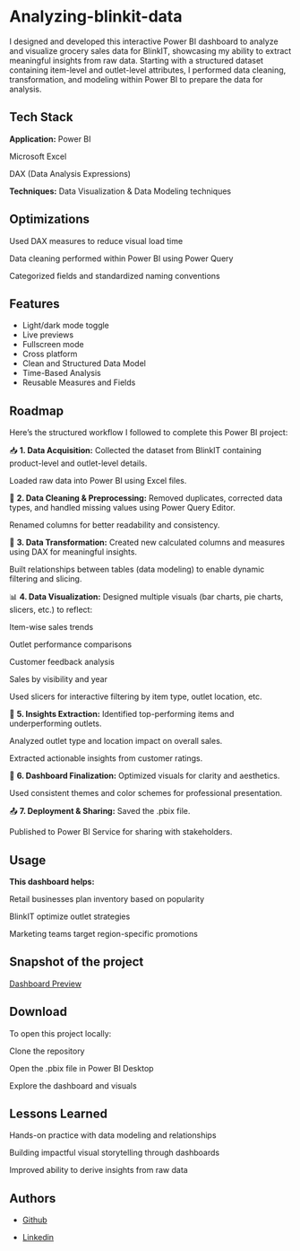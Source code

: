 # Analyzing-blinkit-data

I designed and developed this interactive Power BI dashboard to analyze and visualize grocery sales data for BlinkIT, showcasing my ability to extract meaningful insights from raw data. Starting with a structured dataset containing item-level and outlet-level attributes, I performed data cleaning, transformation, and modeling within Power BI to prepare the data for analysis.

## Tech Stack

**Application:** Power BI

Microsoft Excel

DAX (Data Analysis Expressions)

**Techniques:** Data Visualization & Data Modeling techniques




## Optimizations

Used DAX measures to reduce visual load time

Data cleaning performed within Power BI using Power Query

Categorized fields and standardized naming conventions


## Features

- Light/dark mode toggle
- Live previews
- Fullscreen mode
- Cross platform
- Clean and Structured Data Model
- Time-Based Analysis
- Reusable Measures and Fields


## Roadmap

Here’s the structured workflow I followed to complete this Power BI project:

📥 **1. Data Acquisition:**
Collected the dataset from BlinkIT containing product-level and outlet-level details.

Loaded raw data into Power BI using Excel files.

🧹 **2. Data Cleaning & Preprocessing:**
Removed duplicates, corrected data types, and handled missing values using Power Query Editor.

Renamed columns for better readability and consistency.

🔁 **3. Data Transformation:**
Created new calculated columns and measures using DAX for meaningful insights.

Built relationships between tables (data modeling) to enable dynamic filtering and slicing.

📊 **4. Data Visualization:**
Designed multiple visuals (bar charts, pie charts, slicers, etc.) to reflect:

Item-wise sales trends

Outlet performance comparisons

Customer feedback analysis

Sales by visibility and year

Used slicers for interactive filtering by item type, outlet location, etc.

🎯 **5. Insights Extraction:**
Identified top-performing items and underperforming outlets.

Analyzed outlet type and location impact on overall sales.

Extracted actionable insights from customer ratings.

📌 **6. Dashboard Finalization:**
Optimized visuals for clarity and aesthetics.

Used consistent themes and color schemes for professional presentation.

📤 **7. Deployment & Sharing:**
Saved the .pbix file.

Published to Power BI Service for sharing with stakeholders.

## Usage

**This dashboard helps:**

Retail businesses plan inventory based on popularity

BlinkIT optimize outlet strategies

Marketing teams target region-specific promotions


## Snapshot of the project
[Dashboard Preview]([https://github.com/the-mansi-goel/Ski-dashboard/blob/main/Snapshot%20of%20the%20Dahbaord.png](https://github.com/rimshaaofficial/Analyzing-blinkit-data/blob/main/Snapshot%20of%20Dashboard.png))
## Download

To open this project locally:

Clone the repository

Open the .pbix file in Power BI Desktop

Explore the dashboard and visuals
    
## Lessons Learned

Hands-on practice with data modeling and relationships

Building impactful visual storytelling through dashboards

Improved ability to derive insights from raw data


## Authors

- [Github](https://www.github.com/rimshaaofficial)

- [Linkedin](https://www.linkedin.com/in/rimshaofficial/)

